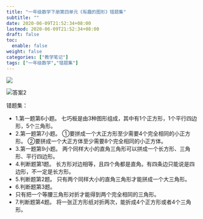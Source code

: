 ```yaml
---
title: "一年级数学下册第四单元《有趣的图形》错题集"
subtitle: ""
date: 2020-06-09T21:52:34+08:00
lastmod: 2020-06-09T21:52:34+08:00
draft: false
toc:
  enable: false
weight: false
categories: ["教学笔记"]
tags: ["一年级数学","错题集"]
---
```


![](https://gitee.com/iwyang/pics/raw/master/20200609221524.jpg)

![答案2](https://gitee.com/iwyang/pics/raw/master/20200609221525.jpg)


错题集：

+ 1.第一题第6小题。
  七巧板是由3种图形组成，其中有1个正方形，1个平行四边形，5个三角形。
+ 2.第一题第7小题。
  ①要拼成一个大正方形至少需要4个完全相同的小正方形。
  ②要拼成一个大正方体至少需要8个完全相同的小正方体。
+ 3.第一题第9小题。
  两个同样大小的直角三角形可以拼成一个长方形、三角形、平行四边形。
+ 4.判断题第1题。
  长方形对边相等，且四个角都是直角。有四条边只能说是四边形，不一定是长方形。
+ 5.判断题第2题。
  只有两个同样大小的直角三角形才能拼成一个大三角形。
+ 6.判断题第3题。
+ 只有把一个等腰三角形对折才能得到两个完全相同的三角形。
+ 7.判断题第4题。
  将一张正方形纸对折两次，能折成4个正方形或者4个三角形。
  